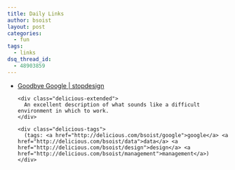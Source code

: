 ```yaml
---
title: Daily Links
author: bsoist
layout: post
categories:
  - fun
tags:
  - links
dsq_thread_id:
  - 48903859
---
```

<ul class="delicious">
  <li>
    <div class="delicious-link">
      <a href="http://stopdesign.com/archive/2009/03/20/goodbye-google.html">Goodbye Google | stopdesign</a>
    </div>
    
    <div class="delicious-extended">
      An excellent description of what sounds like a difficult environment in which to work.
    </div>
    
    <div class="delicious-tags">
      (tags: <a href="http://delicious.com/bsoist/google">google</a> <a href="http://delicious.com/bsoist/data">data</a> <a href="http://delicious.com/bsoist/design">design</a> <a href="http://delicious.com/bsoist/management">management</a>)
    </div>
  </li>
</ul>
